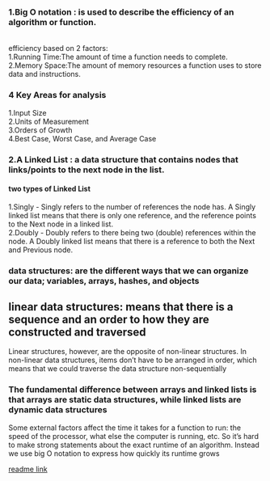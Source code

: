 ### 1.Big O notation : is used to describe the efficiency of an algorithm or function.
<br> 
efficiency  based on 2 factors:
<br>
 1.Running Time:The amount of time a function needs to complete.
 <br>
2.Memory Space:The amount of memory resources a function uses to store data and instructions.<br>

### 4 Key Areas for analysis
1.Input Size <br>
2.Units of Measurement <br>
3.Orders of Growth <br>
4.Best Case, Worst Case, and Average Case <br>

### 2.A Linked List : a data structure that contains nodes that links/points to the next node in the list.
#### two types of Linked List
1.Singly - Singly refers to the number of references the node has. A Singly linked list means that there is only one reference, and the reference points to the Next node in a linked list.<br>
2.Doubly - Doubly refers to there being two (double) references within the node. A Doubly linked list means that there is a reference to both the Next and Previous node.<br>

### data structures:  are the different ways that we can organize our data; variables, arrays, hashes, and objects 
## linear data structures:  means that there is a sequence and an order to how they are constructed and traversed 

 Linear structures, however, are the opposite of non-linear structures. In non-linear data structures, items don’t have to be arranged in order, which means that we could traverse the data structure non-sequentially
 
### The fundamental difference between arrays and linked lists is that arrays are static data structures, while linked lists are dynamic data structures
 
 Some external factors affect the time it takes for a function to run: the speed of the processor, what else the computer is running, etc. So it’s hard to make strong statements about the exact runtime of an algorithm. Instead we use big O notation to express how quickly its runtime grows

[readme link](https://github.com/Ahmadlotfyfalah1998/reading-notes/edit/main/read-Linked%20Lists.md)
